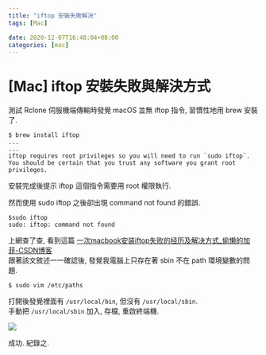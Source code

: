 ```yaml
---
title: "iftop 安裝失敗解決"
tags: [Mac]

date: 2020-12-07T16:48:04+08:00
categories: [mac]
---
```


[Mac] iftop 安裝失敗與解決方式
===========================

測試 Rclone 伺服機端傳輸時發覺 macOS 並無 iftop 指令, 習慣性地用 brew 安裝了.

<!-- more -->

```
$ brew install iftop
...
...
iftop requires root privileges so you will need to run `sudo iftop`.
You should be certain that you trust any software you grant root privileges.
```

安裝完成後提示 iftop 這個指令需要用 root 權限執行.

然而使用 sudo iftop 之後卻出現 command not found 的錯誤.

```
$sudo iftop
sudo: iftop: command not found
```

上網查了查, 看到這篇 [一次macbook安装iftop失败的经历及解决方式_偷懒的加菲-CSDN博客](https://blog.csdn.net/hl449006540/article/details/86753227)  
跟著該文敘述一一確認後, 發覺我電腦上只存在著 sbin 不在 path 環境變數的問題.

```
$ sudo vim /etc/paths
```

打開後發覺裡面有 `/usr/local/bin`, 但沒有 `/usr/local/sbin`.  
手動把 `/usr/local/sbin` 加入, 存檔, 重啟終端機.

![](https://lh3.googleusercontent.com/pw/ACtC-3dGa69B3UVBKt_TYzNt4-nTxPn8WbSfDK1nVlQ7PXOXDIwwV9pQbliqr6_vH69TMj-FOUY26BG_CiFLDHo6pXTGOE6dtYMESpYQD-8jucaCbnZ3qObEMzdsFbm62I_Omdvzz-Q_unLNo2CVRxQPkyDsAw=w1208-h894-no?authuser=0)

成功.
紀錄之.
